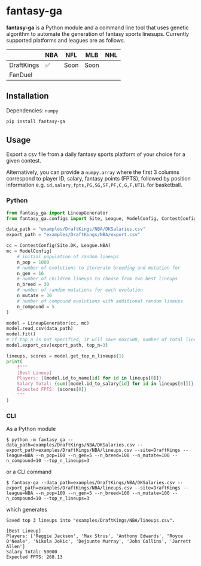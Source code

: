 # fantasy-ga
**fantasy-ga** is a Python module and a command line tool that uses genetic algorithm to automate the generation of fantasy sports linesups. Currently supported platforms and leagues are as follows. 


|   | NBA | NFL  | MLB  | NHL  |
|---|---|---|---|---|
| DraftKings  | :white_check_mark:  | Soon | Soon  |   |
| FanDuel |   |   |   |   |

## Installation
Dependencies: `numpy`
```bash
pip install fantasy-ga
```

## Usage

Export a csv file from a daily fantasy sports platform of your choice for a given contest.

Alternatively, you can provide a `numpy.array` where the first 3 columns correspond to player ID, salary, fantasy points (FPTS), followed by position information e.g. `id,salary,fpts,PG,SG,SF,PF,C,G,F,UTIL` for basketball.

### Python
```python
from fantasy_ga import LineupGenerator
from fantasy_ga.configs import Site, League, ModelConfig, ContestConfig

data_path = "examples/DraftKings/NBA/DKSalaries.csv"
export_path = "examples/DraftKings/NBA/export.csv"

cc = ContestConfig(Site.DK, League.NBA)
mc = ModelConfig(
    # initial population of random lineups
    n_pop = 1000
    # number of evolutions to itererate breeding and mutation for
    n_gen = 16
    # number of children lineups to choose from two best lineups
    n_breed = 30
    # number of random mutations for each evolution
    n_mutate = 30
    # number of compound evolutions with additional random lineups
    n_compound = 5
)

model = LineupGenerator(cc, mc)
model.read_csv(data_path)
model.fit()
# If top_n is not specified, it will save max(500, number of total lineups) lineups sorted by scores
model.export_csv(export_path, top_n=3)

lineups, scores = model.get_top_n_lineups(1)
print(
    f"""
    [Best Lineup]
    Players: {[model.id_to_name[id] for id in lineups[0]]} 
    Salary Total: {sum([model.id_to_salary[id] for id in lineups[0]])}
    Expected FPTS: {scores[0]}
    """
)
```

### CLI

As a Python module
```
$ python -m fantasy_ga --data_path=examples/DraftKings/NBA/DKSalaries.csv --export_path=examples/DraftKings/NBA/lineups.csv --site=DraftKings --league=NBA --n_pop=100 --n_gen=5 --n_breed=100 --n_mutate=100 --n_compound=10 --top_n_lineups=3
```
or a CLI command
```
$ fantasy-ga --data_path=examples/DraftKings/NBA/DKSalaries.csv --export_path=examples/DraftKings/NBA/lineups.csv --site=DraftKings --league=NBA --n_pop=100 --n_gen=5 --n_breed=100 --n_mutate=100 --n_compound=10 --top_n_lineups=3
```
which generates
```
Saved top 3 lineups into "examples/DraftKings/NBA/lineups.csv".

[Best Lineup]
Players: ['Reggie Jackson', 'Max Strus', 'Anthony Edwards', "Royce O'Neale", 'Nikola Jokic', 'Dejounte Murray', 'John Collins', 'Jarrett Allen']
Salary Total: 50000
Expected FPTS: 268.13
```